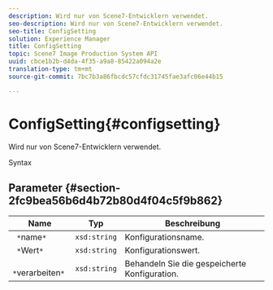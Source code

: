 ```yaml
---
description: Wird nur von Scene7-Entwicklern verwendet.
seo-description: Wird nur von Scene7-Entwicklern verwendet.
seo-title: ConfigSetting
solution: Experience Manager
title: ConfigSetting
topic: Scene7 Image Production System API
uuid: cbce1b2b-d4da-4f35-a9a8-85422a094a2e
translation-type: tm+mt
source-git-commit: 7bc7b3a86fbcdc57cfdc31745fae3afc06e44b15

---
```



# ConfigSetting{#configsetting}

Wird nur von Scene7-Entwicklern verwendet.

Syntax

## Parameter {#section-2fc9bea56b6d4b72b80d4f04c5f9b862}

| Name | Typ | Beschreibung |
|---|---|---|
| ` *`name`*` | `xsd:string` | Konfigurationsname. |
| ` *`Wert`*` | `xsd:string` | Konfigurationswert. |
| ` *`verarbeiten`*` | `xsd:string` | Behandeln Sie die gespeicherte Konfiguration. |

